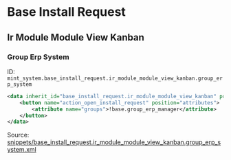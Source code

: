 # Base Install Request

## Ir Module Module View Kanban

### Group Erp System

ID: `mint_system.base_install_request.ir_module_module_view_kanban.group_erp_system`

```xml
<data inherit_id="base_install_request.ir_module_module_view_kanban" priority="50">
    <button name="action_open_install_request" position="attributes">
        <attribute name="groups">!base.group_erp_manager</attribute>
    </button>
</data>

```

Source: [snippets/base_install_request.ir_module_module_view_kanban.group_erp_system.xml](https://github.com/Mint-System/Odoo-Build/tree/main/snippets/base_install_request.ir_module_module_view_kanban.group_erp_system.xml)

